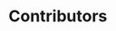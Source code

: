 # Contributors

<script setup>
import { VPTeamMembers } from 'vitepress/theme'

const members = [
  {
    avatar: 'https://github.com/Robert27.png',
    name: 'Robert Eggl',
   logo: './assets/robert.png',
    title: 'Founder & Project Lead Neuland Next',
    links: [
      { icon: 'github', link: 'https://github.com/Robert27' },
    ]
  },
  
    {
    avatar: 'https://github.com/BuildmodeOne.png',
    name: 'Philipp Opheys',
    title: 'Project Lead neuland.app',
    links: [
      { icon: 'github', link: 'https://github.com/BuildmodeOne' },
    ]
  },
  {
    avatar: 'https://github.com/alexhorn.png',
    name: 'Alexander Horn',
    title: 'Founder of neuland.app',
    links: [
      { icon: 'github', link: 'https://github.com/BuildmodeOne' },
    ]
  },
   {
    avatar: 'https://github.com/M4GNV5.png',
    name: 'Jakob Löw',
    title: 'Founder of neuland.app',
    links: [
      { icon: 'github', link: 'https://github.com/M4GNV5' },
    ]
  },
    {
    avatar: 'https://github.com/neuland-ingolstadt.png',
    name: 'and many more contributors',
    org: 'of Neuland Ingolstadt e.V.',
    links: [
      { icon: 'github', link: 'https://github.com/neuland-ingolstadt' },
      { icon: 'linkedin', link: 'https://linkedin.com/neuland_ing' },
      { icon: 'instagram', link: 'https://instagram.com/neuland_ing' }
    ]
  },


]
</script>

<VPTeamMembers size="small" :members="members" />
